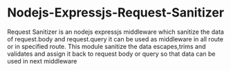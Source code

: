 # Nodejs-Expressjs-Request-Sanitizer
Request Sanitizer is an nodejs expressjs middleware which sanitize the data of request.body and request.query it can be used as middleware in all route or in specified route. This module sanitize the data escapes,trims and validates and assign it back to request body or query so that  data can be used in next middleware
